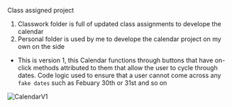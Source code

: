 Class assigned project
1) Classwork folder is full of updated class assignments to develope the calendar
2) Personal folder is used by me to develope the calendar project on my own on the side

*   This is version 1, this Calendar functions through buttons that have on-click methods attributed to them
    that allow the user to cycle through dates. Code logic used to ensure that a user cannot come across any
    `fake dates` such as Febuary 30th or 31st and so on

![CalendarV1](https://user-images.githubusercontent.com/62902638/78824152-e36a8980-79ab-11ea-94c6-132f7a0b9816.gif)